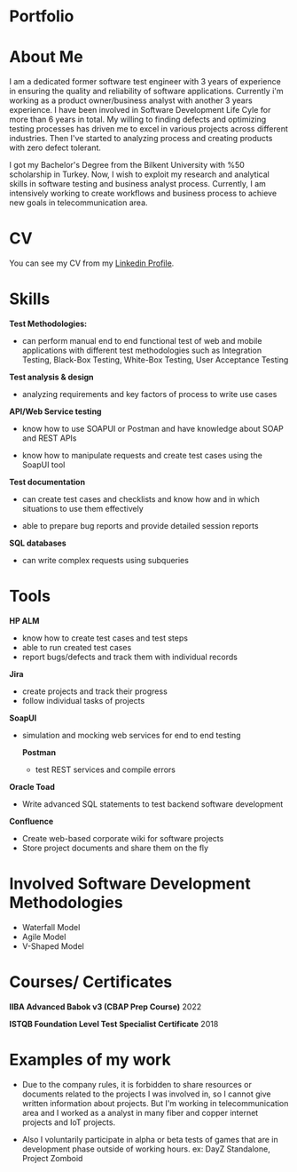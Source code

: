 # Portfolio
# **About Me**

I am a dedicated former software test engineer with 3 years of experience in ensuring the quality and reliability of software applications. Currently i'm working as a product owner/business analyst with another 3 years experience. I have been involved in Software Development Life Cyle for more than 6 years in total.
My willing to finding defects and optimizing testing processes has driven me to excel in various projects across different industries. Then I've started to analyzing process and creating products with zero defect tolerant.

I got my Bachelor's Degree from the Bilkent University with %50 scholarship in Turkey. Now, I wish to exploit my research and analytical skills in software testing and business analyst process.
Currently, I am intensively working to create workflows and business process to achieve new goals in telecommunication area.

# **CV**

You can see my CV from my [Linkedin Profile]([url](https://www.linkedin.com/in/arda-akman-b1b00050/)).


# **Skills**

**Test Methodologies:**

  - can perform manual end to end functional test of web and mobile applications with different test methodologies such as Integration Testing, Black-Box Testing, White-Box Testing, User Acceptance Testing
  
**Test analysis & design**

 - analyzing requirements and key factors of process to write use cases
  
  **API/Web Service testing**

  - know how to use SOAPUI or Postman and have knowledge about SOAP and REST APIs
  
  - know how to manipulate requests and create test cases using the SoapUI tool
  
**Test documentation**

  - can create test cases and checklists and know how and in which situations to use them effectively
  
  - able to prepare bug reports and provide detailed session reports
  
**SQL databases**

- can write complex requests using subqueries
  
# **Tools**

**HP ALM**

- know how to create test cases and test steps
- able to run created test cases
- report bugs/defects and track them with individual records

**Jira**

- create projects and track their progress
- follow individual tasks of projects

**SoapUI**

- simulation and mocking web services for end to end testing

  **Postman**
  - test REST services and compile errors
 
 **Oracle Toad**
 - Write advanced SQL statements to test backend software development

**Confluence**
- Create web-based corporate wiki for software projects
- Store project documents and share them on the fly

# **Involved Software Development Methodologies**
- Waterfall Model
- Agile Model
- V-Shaped Model

# **Courses/ Certificates**
**IIBA Advanced Babok v3 (CBAP Prep Course)** 2022

**ISTQB Foundation Level Test Specialist Certificate** 2018

# **Examples of my work**
- Due to the company rules, it is forbidden to share resources or documents related to the projects I was involved in, so I cannot give written information about projects. But I'm working in telecommunication area and I worked as a analyst in many fiber and copper internet projects and IoT projects.

- Also I voluntarily participate in alpha or beta tests of games that are in development phase outside of working hours. ex: DayZ Standalone, Project Zomboid
